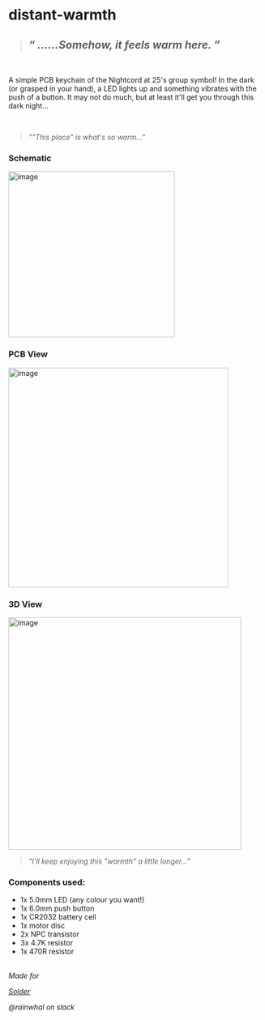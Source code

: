 # distant-warmth

> <h2> <i>“	......Somehow, it feels warm here.	”</i></h2>

</br>

<p>A simple PCB keychain of the Nightcord at 25's group symbol! In the dark (or grasped in your hand), a LED lights up and something vibrates with the push of a button.
It may not do much, but at least it'll get you through this dark night...</p>
</br>

> <p><i>""This place" is what's so warm..."</i></p>
<h3>Schematic</h3>

<img width="328" alt="image" src="https://github.com/user-attachments/assets/ab00d42a-c7e3-45c6-90f6-1c60f37f79cc" />


</br>

<h3>PCB View</h3>

<img width="434" alt="image" src="https://github.com/user-attachments/assets/4418f58e-881e-4845-bdb0-7f25678e3fe8" />


</br>

<h3>3D View</h3>

<img width="459" alt="image" src="https://github.com/user-attachments/assets/d8da8a78-2870-42b9-be13-2534c876cbda" />


</br>

> <p><i>"I'll keep enjoying this "warmth" a little longer..."</i></p>
<h3>Components used:</h3>
<ul>
  <li>1x 5.0mm LED (any colour you want!)</li>
  <li>1x 6.0mm push button</li>
  <li>1x CR2032 battery cell</li>
  <li>1x motor disc</li>
  <li>2x NPC transistor</li>
  <li>3x 4.7K resistor</li>
  <li>1x 470R resistor</li>
</ul>

</br>
<i>Made for 

[Solder](https://solder.hackclub.com/)

</i>
<i>@rainwhal on slack</i>
